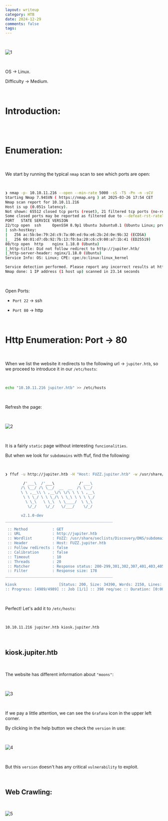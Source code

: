 ```yaml
---
layout: writeup
category: HTB
date: 2024-12-29
comments: false
tags: 
---
```


<br />

![1](../../../assets/images/Jupiter/1.png)

<br />

OS -> Linux.

Difficulty -> Medium.

<br />

# Introduction:

<br />



<br />

# Enumeration:

<br />

We start by running the typical `nmap` scan to see which ports are open:

<br />

```bash
❯ nmap -p- 10.10.11.216 --open --min-rate 5000 -sS -T5 -Pn -n -sCV
Starting Nmap 7.94SVN ( https://nmap.org ) at 2025-03-26 17:54 CET
Nmap scan report for 10.10.11.216
Host is up (0.051s latency).
Not shown: 65512 closed tcp ports (reset), 21 filtered tcp ports (no-response)
Some closed ports may be reported as filtered due to --defeat-rst-ratelimit
PORT   STATE SERVICE VERSION
22/tcp open  ssh     OpenSSH 8.9p1 Ubuntu 3ubuntu0.1 (Ubuntu Linux; protocol 2.0)
| ssh-hostkey: 
|   256 ac:5b:be:79:2d:c9:7a:00:ed:9a:e6:2b:2d:0e:9b:32 (ECDSA)
|_  256 60:01:d7:db:92:7b:13:f0:ba:20:c6:c9:00:a7:1b:41 (ED25519)
80/tcp open  http    nginx 1.18.0 (Ubuntu)
|_http-title: Did not follow redirect to http://jupiter.htb/
|_http-server-header: nginx/1.18.0 (Ubuntu)
Service Info: OS: Linux; CPE: cpe:/o:linux:linux_kernel

Service detection performed. Please report any incorrect results at https://nmap.org/submit/ .
Nmap done: 1 IP address (1 host up) scanned in 23.14 seconds
```

<br />

Open Ports:

- `Port 22` -> ssh

- `Port 80` -> http 

<br />

# Http Enumeration: Port -> 80

<br />

When we list the website it redirects to the following url -> `jupiter.htb`, so we proceed to introduce it in our `/etc/hosts`:

<br />

```bash
echo "10.10.11.216 jupiter.htb" >> /etc/hosts 
```

<br />

Refresh the page:

<br />

![2](../../../assets/images/Jupiter/2.png)

<br />

It is a fairly `static` page without interesting `funcionalities`.

But when we look for `subdomains` with ffuf, find the following:

<br />

```bash
❯ ffuf -u http://jupiter.htb -H "Host: FUZZ.jupiter.htb" -w /usr/share/seclists/Discovery/DNS/subdomains-top1million-5000.txt -c -t 20 -fs 178

        /'___\  /'___\           /'___\       
       /\ \__/ /\ \__/  __  __  /\ \__/       
       \ \ ,__\\ \ ,__\/\ \/\ \ \ \ ,__\      
        \ \ \_/ \ \ \_/\ \ \_\ \ \ \ \_/      
         \ \_\   \ \_\  \ \____/  \ \_\       
          \/_/    \/_/   \/___/    \/_/       

       v2.1.0-dev
________________________________________________

 :: Method           : GET
 :: URL              : http://jupiter.htb
 :: Wordlist         : FUZZ: /usr/share/seclists/Discovery/DNS/subdomains-top1million-5000.txt
 :: Header           : Host: FUZZ.jupiter.htb
 :: Follow redirects : false
 :: Calibration      : false
 :: Timeout          : 10
 :: Threads          : 20
 :: Matcher          : Response status: 200-299,301,302,307,401,403,405,500
 :: Filter           : Response size: 178
________________________________________________

kiosk                   [Status: 200, Size: 34390, Words: 2150, Lines: 212, Duration: 72ms]
:: Progress: [4989/4989] :: Job [1/1] :: 398 req/sec :: Duration: [0:00:13] :: Errors: 0 ::
```

<br />

Perfect! Let's add it to `/etc/hosts`:

<br />

```bash
10.10.11.216 jupiter.htb kiosk.jupiter.htb
```

<br />

## kiosk.jupiter.htb 

<br />

The website has different information about `"moons"`:

<br />

![3](../../../assets/images/Jupiter/3.png)

<br />

If we pay a little attention, we can see the `Grafana` icon in the upper left corner.

By clicking in the help button we check the `version` in use:

<br />

![4](../../../assets/images/Jupiter/4.png)

<br />

But this `version` doesn't has any critical `vulnerability` to exploit.

<br />

## Web Crawling:

<br />

![5](../../../assets/images/Jupiter/5.png)

<br />
